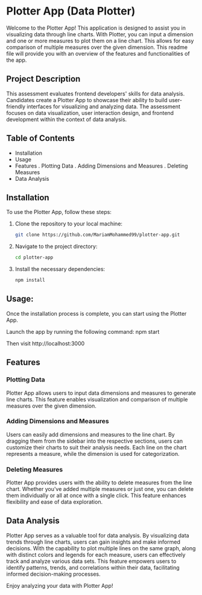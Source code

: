 # Plotter App (Data Plotter)

Welcome to the Plotter App! This application is designed to assist you in visualizing data through line charts. With Plotter, you can input a dimension and one or more measures to plot them on a line chart. This allows for easy comparison of multiple measures over the given dimension. This readme file will provide you with an overview of the features and functionalities of the app.

## Project Description

This assessment evaluates frontend developers' skills for data analysis. Candidates create a Plotter App to showcase their ability to build user-friendly interfaces for visualizing and analyzing data. The assessment focuses on data visualization, user interaction design, and frontend development within the context of data analysis.

## Table of Contents

- Installation
- Usage
- Features
  . Plotting Data
  . Adding Dimensions and Measures
  . Deleting Measures
- Data Analysis

## Installation

To use the Plotter App, follow these steps:

1. Clone the repository to your local machine:

   ```bash
   git clone https://github.com/MariamMohammed99/plotter-app.git
   ```

2. Navigate to the project directory:

   ```bash
   cd plotter-app
   ```

3. Install the necessary dependencies:
   ```bash
   npm install
   ```

## Usage:

Once the installation process is complete, you can start using the Plotter App.

Launch the app by running the following command:
npm start

Then visit http://localhost:3000

## Features

### Plotting Data

Plotter App allows users to input data dimensions and measures to generate line charts. This feature enables visualization and comparison of multiple measures over the given dimension.

### Adding Dimensions and Measures

Users can easily add dimensions and measures to the line chart. By dragging them from the sidebar into the respective sections, users can customize their charts to suit their analysis needs. Each line on the chart represents a measure, while the dimension is used for categorization.

### Deleting Measures

Plotter App provides users with the ability to delete measures from the line chart. Whether you've added multiple measures or just one, you can delete them individually or all at once with a single click. This feature enhances flexibility and ease of data exploration.

## Data Analysis

Plotter App serves as a valuable tool for data analysis. By visualizing data trends through line charts, users can gain insights and make informed decisions. With the capability to plot multiple lines on the same graph, along with distinct colors and legends for each measure, users can effectively track and analyze various data sets. This feature empowers users to identify patterns, trends, and correlations within their data, facilitating informed decision-making processes.

Enjoy analyzing your data with Plotter App!
